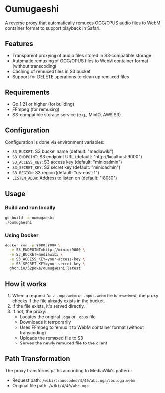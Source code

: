 # Oumugaeshi

A reverse proxy that automatically remuxes OGG/OPUS audio files to WebM container format to support playback in Safari.

## Features

- Transparent proxying of audio files stored in S3-compatible storage
- Automatic remuxing of OGG/OPUS files to WebM container format (without transcoding)
- Caching of remuxed files in S3 bucket
- Support for DELETE operations to clean up remuxed files

## Requirements

- Go 1.21 or higher (for building)
- FFmpeg (for remuxing)
- S3-compatible storage service (e.g., MinIO, AWS S3)

## Configuration

Configuration is done via environment variables:

- `S3_BUCKET`: S3 bucket name (default: "mediawiki")
- `S3_ENDPOINT`: S3 endpoint URL (default: "http://localhost:9000")
- `S3_ACCESS_KEY`: S3 access key (default: "minioadmin")
- `S3_SECRET_KEY`: S3 secret key (default: "minioadmin")
- `S3_REGION`: S3 region (default: "us-east-1")
- `LISTEN_ADDR`: Address to listen on (default: ":8080")

## Usage

### Build and run locally

```bash
go build -o oumugaeshi
./oumugaeshi
```

### Using Docker

```bash
docker run -p 8080:8080 \
  -e S3_ENDPOINT=http://minio:9000 \
  -e S3_BUCKET=mediawiki \
  -e S3_ACCESS_KEY=your-access-key \
  -e S3_SECRET_KEY=your-secret-key \
  ghcr.io/52poke/oumugaeshi:latest
```

## How it works

1. When a request for a `.oga.webm` or `.opus.webm` file is received, the proxy checks if the file already exists in the bucket.
2. If the file exists, it's served directly.
3. If not, the proxy:
   - Locates the original `.oga` or `.opus` file
   - Downloads it temporarily
   - Uses FFmpeg to remux it to WebM container format (without transcoding)
   - Uploads the remuxed file to S3
   - Serves the newly remuxed file to the client

## Path Transformation

The proxy transforms paths according to MediaWiki's pattern:

- Request path: `/wiki/transcoded/4/40/abc.oga/abc.oga.webm`
- Original file path: `/wiki/4/40/abc.oga`
